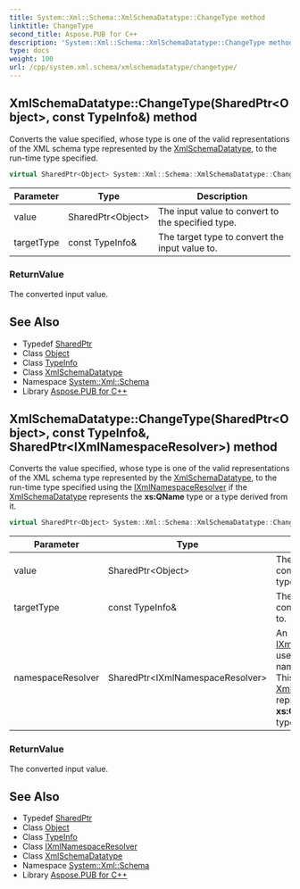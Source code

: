 ```yaml
---
title: System::Xml::Schema::XmlSchemaDatatype::ChangeType method
linktitle: ChangeType
second_title: Aspose.PUB for C++
description: 'System::Xml::Schema::XmlSchemaDatatype::ChangeType method. Converts the value specified, whose type is one of the valid representations of the XML schema type represented by the XmlSchemaDatatype, to the run-time type specified in C++.'
type: docs
weight: 100
url: /cpp/system.xml.schema/xmlschemadatatype/changetype/
---
```

## XmlSchemaDatatype::ChangeType(SharedPtr\<Object\>, const TypeInfo\&) method


Converts the value specified, whose type is one of the valid representations of the XML schema type represented by the [XmlSchemaDatatype](../), to the run-time type specified.

```cpp
virtual SharedPtr<Object> System::Xml::Schema::XmlSchemaDatatype::ChangeType(SharedPtr<Object> value, const TypeInfo &targetType)
```


| Parameter | Type | Description |
| --- | --- | --- |
| value | SharedPtr\<Object\> | The input value to convert to the specified type. |
| targetType | const TypeInfo\& | The target type to convert the input value to. |

### ReturnValue

The converted input value.

## See Also

* Typedef [SharedPtr](../../../system/sharedptr/)
* Class [Object](../../../system/object/)
* Class [TypeInfo](../../../system/typeinfo/)
* Class [XmlSchemaDatatype](../)
* Namespace [System::Xml::Schema](../../)
* Library [Aspose.PUB for C++](../../../)
## XmlSchemaDatatype::ChangeType(SharedPtr\<Object\>, const TypeInfo\&, SharedPtr\<IXmlNamespaceResolver\>) method


Converts the value specified, whose type is one of the valid representations of the XML schema type represented by the [XmlSchemaDatatype](../), to the run-time type specified using the [IXmlNamespaceResolver](../../../system.xml/ixmlnamespaceresolver/) if the [XmlSchemaDatatype](../) represents the **xs:QName** type or a type derived from it.

```cpp
virtual SharedPtr<Object> System::Xml::Schema::XmlSchemaDatatype::ChangeType(SharedPtr<Object> value, const TypeInfo &targetType, SharedPtr<IXmlNamespaceResolver> namespaceResolver)
```


| Parameter | Type | Description |
| --- | --- | --- |
| value | SharedPtr\<Object\> | The input value to convert to the specified type. |
| targetType | const TypeInfo\& | The target type to convert the input value to. |
| namespaceResolver | SharedPtr\<IXmlNamespaceResolver\> | An [IXmlNamespaceResolver](../../../system.xml/ixmlnamespaceresolver/) used for resolving namespace prefixes. This is only of use if the [XmlSchemaDatatype](../) represents the **xs:QName** type or a type derived from it. |

### ReturnValue

The converted input value.

## See Also

* Typedef [SharedPtr](../../../system/sharedptr/)
* Class [Object](../../../system/object/)
* Class [TypeInfo](../../../system/typeinfo/)
* Class [IXmlNamespaceResolver](../../../system.xml/ixmlnamespaceresolver/)
* Class [XmlSchemaDatatype](../)
* Namespace [System::Xml::Schema](../../)
* Library [Aspose.PUB for C++](../../../)
